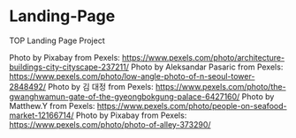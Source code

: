 # Landing-Page
TOP Landing Page Project


Photo by Pixabay from Pexels: https://www.pexels.com/photo/architecture-buildings-city-cityscape-237211/
Photo by Aleksandar Pasaric from Pexels: https://www.pexels.com/photo/low-angle-photo-of-n-seoul-tower-2848492/
Photo by 김 대정 from Pexels: https://www.pexels.com/photo/the-gwanghwamun-gate-of-the-gyeongbokgung-palace-6427160/
Photo by Matthew.Y from Pexels: https://www.pexels.com/photo/people-on-seafood-market-12166714/
Photo by Pixabay from Pexels: https://www.pexels.com/photo/photo-of-alley-373290/

